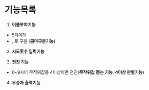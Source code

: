 # 기능목록

1. **이름부여기능**
  - 5자이하
  - , 로 구분 (**콤마구분기능**)

2. **시도횟수 입력기능**

3. **전진 기능**
  - 0~9사이 무작위값중 4이상이면 전진(**무작위값 뽑는 기능**, **4이상 판별기능**)

4. **우승자 출력기능**